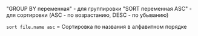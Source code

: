 "GROUP BY  переменная" - для группировки
"SORT переменная ASC" - для сортировки (ASC - по возрастанию, DESC - по убыванию)


`sort file.name asc` = Сортировка по названия в алфавитном порядке